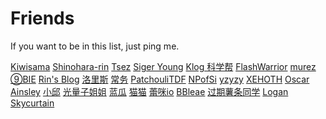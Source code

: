 # Friends
If you want to be in this list, just ping me.


[Kiwisama](https://nyan.kiwi.cat/) 
[Shinohara-rin]()
[Tsez](https://blog.tse.moe/)
[Siger Young]()
[Klog 科学帮](https://klog.app/)
[FlashWarrior](https://me.csdn.net/FlashWarrior)
[murez]()
[⑨BIE](https://9bie.org/)
[Rin's Blog](https://blog.rin.moe/)
[洛里斯](https://zoujin.exlb.org/)
[常务](http://kira.moe/)
[PatchouliTDF](https://librarian.mukiyu.moe/)
[NPofSi](https://blog.npofsi.pro/)
[yzyzy](http://blog.yzyzy.uk/)
[XEHOTH](https://xehoth.cc/)
[Oscar](https://oscarliu.tech/)
[Ainsley](https://eainsley.github.io/)
[小邱](https://www.littleqiu.net/)
[光量子姐姐](https://lightquantum.me/)
[蓝瓜](https://melon.blue/)
[猫猫](https://neko.ayaka.moe/)
[蕾咪io](https://www.linux.dog/)
[BBleae]()
[过期薯条同学]()
[Logan](http://blog.masquentin.site/)
[Skycurtain](https://skycurtain.gitee.io/)